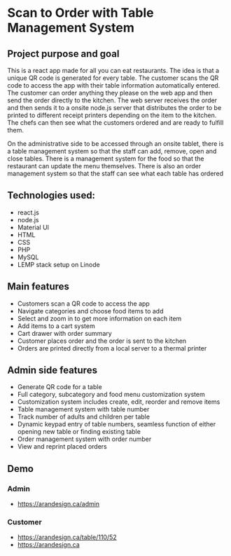 # Scan to Order with Table Management System

## Project purpose and goal
This is a react app made for all you can eat restaurants. The idea is that a unique QR code is generated for every table. The customer scans the QR code to access the app with their table information automatically entered. The customer can order anything they please on the web app and then send the order directly to the kitchen. The web server receives the order and then sends it to a onsite node.js server that distributes the order to be printed to different receipt printers depending on the item to the kitchen. The chefs can then see what the customers ordered and are ready to fulfill them.

On the administrative side to be accessed through an onsite tablet, there is a table management system so that the staff can add, remove, open and close tables. There is a management system for the food so that the restaurant can update the menu themselves. There is also an order management system so that the staff can see what each table has ordered
 
 
## Technologies used:
- react.js
- node.js
- Material UI
- HTML
- CSS
- PHP
- MySQL
- LEMP stack setup on Linode

## Main features
- Customers scan a QR code to access the app
- Navigate categories and choose food items to add
- Select and zoom in to get more information on each item
- Add items to a cart system
- Cart drawer with order summary
- Customer places order and the order is sent to the kitchen
- Orders are printed directly from a local server to a thermal printer

## Admin side features
- Generate QR code for a table
- Full category, subcategory and food menu customization system
- Customization system includes create, edit, reorder and remove items
- Table management system with table number
- Track number of adults and children per table
- Dynamic keypad entry of table numbers, seamless function of either opening new table or finding existing table
- Order management system with order number
- View and reprint placed orders

## Demo
### Admin
- https://arandesign.ca/admin

### Customer
- https://arandesign.ca/table/110/52
- https://arandesign.ca
